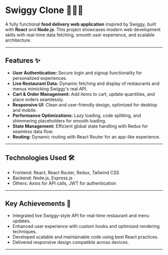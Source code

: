 # Swiggy Clone 🍔🍕🚀

A fully functional **food delivery web application** inspired by Swiggy, built with **React** and **Node.js**. This project showcases modern web development skills with real-time data fetching, smooth user experience, and scalable architecture.

---

## Features ✨

- **User Authentication:** Secure login and signup functionality for personalized experiences.  
- **Live Restaurant Data:** Dynamic fetching and display of restaurants and menus mimicking Swiggy's real API.  
- **Cart & Order Management:** Add items to cart, update quantities, and place orders seamlessly.  
- **Responsive UI:** Clean and user-friendly design, optimized for desktop and mobile.  
- **Performance Optimizations:** Lazy loading, code splitting, and shimmering placeholders for smooth loading.  
- **State Management:** Efficient global state handling with Redux for seamless data flow.  
- **Routing:** Dynamic routing with React Router for an app-like experience.

---

## Technologies Used 🛠️

- Frontend: React, React Router, Redux, Tailwind CSS  
- Backend: Node.js, Express.js  
- Others: Axios for API calls, JWT for authentication

---

## Key Achievements 🎯

- Integrated live Swiggy-style API for real-time restaurant and menu updates.  
- Enhanced user experience with custom hooks and optimized rendering techniques.  
- Developed scalable and maintainable code using best React practices.  
- Delivered responsive design compatible across devices.

---

